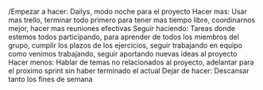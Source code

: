 
/Empezar a hacer: Dailys, modo noche para el proyecto
Hacer mas: Usar mas trello, terminar todo primero para tener mas tiempo libre, coordinarnos mejor, hacer mas reuniones efectivas
Seguir haciendo: Tareas donde estemos todos participando, para aprender de todos los miembros del grupo, cumplir los plazos de los ejercicios, seguir trabajando en equipo como venimos trabajando, seguir aportando nuevas ideas al proyecto
Hacer menos: Hablar de temas no relacionados al proyecto, adelantar para el proximo sprint sin haber terminado el actual
Dejar de hacer: Descansar tanto los fines de semana
